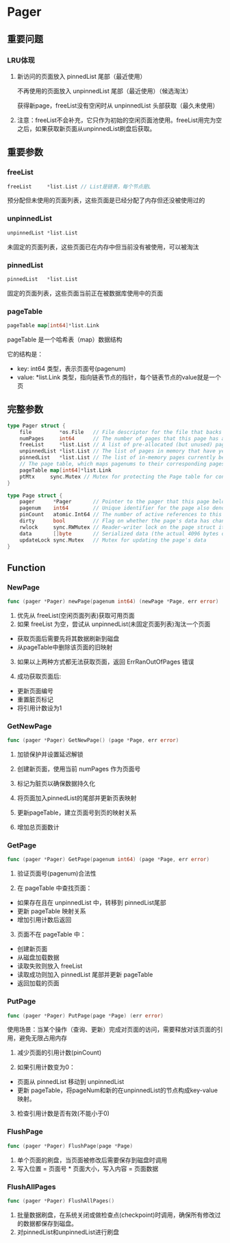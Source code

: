 # Pager

## 重要问题

### LRU体现

1. 新访问的页面放入 pinnedList 尾部（最近使用）

   不再使用的页面放入 unpinnedList 尾部（最近使用）（候选淘汰）

   获得新page，freeList没有空闲时从 unpinnedList 头部获取（最久未使用）
   
2. 注意：freeList不会补充，它只作为初始的空闲页面池使用。freeList用完为空之后，如果获取新页面从unpinnedList刷盘后获取。

## 重要参数

### freeList

```go
freeList     *list.List // List是链表，每个节点是L
```

预分配但未使用的页面列表，这些页面是已经分配了内存但还没被使用过的

### unpinnedList 

```go
unpinnedList *list.List
```

未固定的页面列表，这些页面已在内存中但当前没有被使用，可以被淘汰

### pinnedList      

```go
pinnedList   *list.List
```

固定的页面列表，这些页面当前正在被数据库使用中的页面

### pageTable

```go
pageTable map[int64]*list.Link
```

pageTable 是一个哈希表（map）数据结构

它的结构是：

- key: int64 类型，表示页面号(pagenum)
- value: *list.Link 类型，指向链表节点的指针，每个链表节点的value就是一个页

## 完整参数

```go
type Pager struct {
    file         *os.File   // File descriptor for the file that backs this pager on disk.
    numPages     int64      // The number of pages that this page has access to (both on disk and in memory).
    freeList     *list.List // A list of pre-allocated (but unused) pages.
    unpinnedList *list.List // The list of pages in memory that have yet to be evicted, but are not currently in use.
    pinnedList   *list.List // The list of in-memory pages currently being used by the database.
    // The page table, which maps pagenums to their corresponding pages (stored in a link belonging to the list the page is in).
    pageTable map[int64]*list.Link
    ptMtx     sync.Mutex // Mutex for protecting the Page table for concurrent use.
}
```

```go
type Page struct {
    pager      *Pager       // Pointer to the pager that this page belongs to
    pagenum    int64        // Unique identifier for the page also denoting it's position stored in the pager's file
    pinCount   atomic.Int64 // The number of active references to this page
    dirty      bool         // Flag on whether the page's data has changed and needs to be written to disk
    rwlock     sync.RWMutex // Reader-writer lock on the page struct itself
    data       []byte       // Serialized data (the actual 4096 bytes of the page)
    updateLock sync.Mutex   // Mutex for updating the page's data
}
```

## Function

### NewPage

```go
func (pager *Pager) newPage(pagenum int64) (newPage *Page, err error) 
```

1. 优先从 freeList(空闲页面列表)获取可用页面
2. 如果 freeList 为空，尝试从 unpinnedList(未固定页面列表)淘汰一个页面
  - 获取页面后需要先将其数据刷新到磁盘
  - 从pageTable中删除该页面的旧映射

3. 如果以上两种方式都无法获取页面，返回 ErrRanOutOfPages 错误

4. 成功获取页面后:
  - 更新页面编号
  - 重置脏页标记
  - 将引用计数设为1

### **GetNewPage**

```go
func (pager *Pager) GetNewPage() (page *Page, err error)
```

1. 加锁保护并设置延迟解锁

2. 创建新页面，使用当前 numPages 作为页面号

3. 标记为脏页以确保数据持久化

4. 将页面加入pinnedList的尾部并更新页表映射

5. 更新pageTable，建立页面号到页的映射关系
6. 增加总页面数计

### GetPage

```go
func (pager *Pager) GetPage(pagenum int64) (page *Page, err error)
```

1. 验证页面号(pagenum)合法性

2. 在 pageTable 中查找页面：

- 如果存在且在 unpinnedList 中，转移到 pinnedList尾部
- 更新 pageTable 映射关系
- 增加引用计数后返回

3. 页面不在 pageTable 中：

- 创建新页面
- 从磁盘加载数据
- 读取失败则放入 freeList
- 读取成功则加入 pinnedList 尾部并更新 pageTable
- 返回加载的页面

### PutPage

```go
func (pager *Pager) PutPage(page *Page) (err error)
```

​      使用场景：当某个操作（查询、更新）完成对页面的访问，需要释放对该页面的引用，避免无限占用内存

1. 减少页面的引用计数(pinCount)

2. 如果引用计数变为0：

- 页面从 pinnedList 移动到 unpinnedList
- 更新 pageTable，将pageNum和新的在unpinnedList的节点构成key-value映射。

3. 检查引用计数是否有效(不能小于0)

### FlushPage

```go
func (pager *Pager) FlushPage(page *Page)
```

1. 单个页面的刷盘，当页面被修改后需要保存到磁盘时调用
2. 写入位置 = 页面号 * 页面大小，写入内容 = 页面数据

### FlushAllPages

```go
func (pager *Pager) FlushAllPages()
```

1. 批量数据刷盘，在系统关闭或做检查点(checkpoint)时调用，确保所有修改过的数据都保存到磁盘。
2. 对pinnedList和unpinnedList进行刷盘

 
